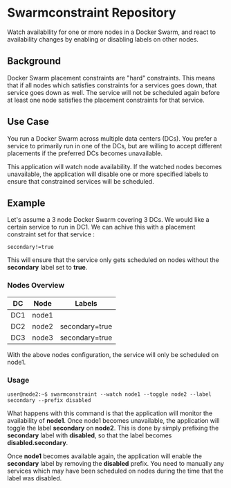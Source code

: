 # Swarmconstraint Repository

Watch availability for one or more nodes in a Docker Swarm, and react to availability changes by enabling or disabling labels on other nodes.

## Background
Docker Swarm placement constraints are "hard" constraints. This means that if all nodes which satisfies constraints for a services goes down, that service goes down as well. The service will not be scheduled again before at least one node satisfies the placement constraints for that service.

## Use Case

You run a Docker Swarm across multiple data centers (DCs). You prefer a service to primarily run in one of the DCs, but are willing to accept different placements if the preferred DCs becomes unavailable.

This application will watch node availability. If the watched nodes becomes unavailable, the application will disable one
or more specified labels to ensure that constrained services will be scheduled.

## Example

Let's assume a 3 node Docker Swarm covering 3 DCs. We would like a certain service to run in DC1. We can achive this with a placement constraint set for that service :

    secondary!=true

This will ensure that the service only gets scheduled on nodes without the **secondary** label set to **true**.

### Nodes Overview

|DC   |Node |Labels          |
|-----|-----|----------------|
|DC1  |node1|                |
|DC2  |node2|secondary=true  |
|DC3  |node3|secondary=true  |

With the above nodes configuration, the service will only be scheduled on node1.       

### Usage

    user@node2:~$ swarmconstraint --watch node1 --toggle node2 --label secondary --prefix disabled

What happens with this command is that the application will monitor the availability of **node1**. Once node1 becomes unavailable, the application will toggle the label **secondary** on **node2**. This is done by simply prefixing the **secondary** label with **disabled**, so that the label becomes **disabled.secondary**.

Once **node1** becomes available again, the application will enable the **secondary** label by removing the **disabled** prefix. You need to manually any services which may have been scheduled on nodes during the time that the label was disabled.

